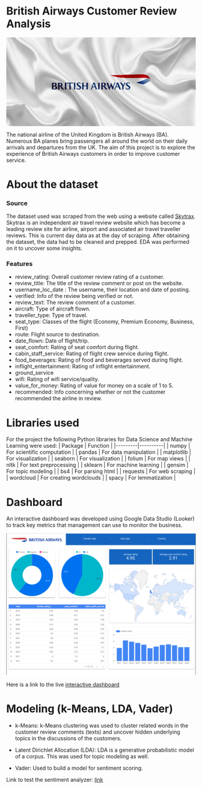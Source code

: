 # British Airways Customer Review Analysis

<img src="images/brit.jpg" alt="British Airways Logo" style="display: block; margin-left: auto; margin-right: auto"/>

The national airline of the United Kingdom is British Airways (BA). 
Numerous BA planes bring passengers all around the world on their daily 
arrivals and departures from the UK. The aim of this project is to explore
the experience of British Airways customers in order to improve customer service.

# About the dataset

### Source

The dataset used was scraped from the web using a website called [Skytrax](https://www.airlinequality.com/airline-reviews/british-airways/).
Skytrax is an independent air travel review website which has become a leading review site for airline,
airport and associated air travel traveller reviews. This is current day data as at the day of scraping.
After obtaining the dataset, the data had to be cleaned and prepped. EDA was performed on it to uncover some insights.

### Features

- review_rating: Overall customer review rating of a customer.
- review_title: The title of the review comment or post on the website.
- username_loc_date : The username, their location and date of posting.
- verified: Info of the review being verified or not.
- review_text: The review comment of a customer.
- aircraft: Type of aircraft flown.
- traveller_type: Type of travel.
- seat_type: Classes of the flight (Economy, Premium Economy, Business, First)
- route: Flight source to destination.
- date_flown: Date of flight/trip.
- seat_comfort: Rating of seat comfort during flight.
- cabin_staff_service: Rating of flight crew service during flight.
- food_beverages: Rating of food and beverages served during flight.
- inflight_entertainment: Rating of inflight entertainment.
- ground_service
- wifi: Rating of wifi service/quality.
- value_for_money: Rating of value for money on a scale of 1 to 5.
- recommended: Info concerning whether or not the customer recommended the airline in review.

# Libraries used

For the project the following Python libraries for Data Science and Machine Learning were used:
| Package | Function |
|---------|----------|
| numpy | For scientific computation |
| pandas | For data manipulation |
| matplotlib | For visualization |
| seaborn | For visualization |
| folium | For map views |
| nltk | For text preprocessing |
| sklearn | For machine learning |
| gensim | For topic modeling |
| bs4 | For parsing html |
| requests | For web scraping |
| wordcloud | For creating wordclouds |
| spacy | For lemmatization |

# Dashboard

An interactive dashboard was developed using Google Data Studio (Looker) to track key metrics that management 
can use to monitor the business.

![ba_dashboard](images/BA_dashboard.png)

Here is a link to the live [interactive dashboard](https://lookerstudio.google.com/reporting/dab728b0-fcb6-4ea6-96e0-474b7b69a876)

# Modeling (k-Means, LDA, Vader)

- k-Means: k-Means clustering was used to cluster related words in the customer review comments (texts) and uncover
hidden underlying topics in the discussions of the customers.

- Latent Dirichlet Allocation (LDA): LDA is a generative probabilistic model of a corpus. This was used for topic
modeling as well.

- Vader: Used to build a model for sentiment scoring.


Link to test the sentiment analyzer: [link](https://sentalyzer-app.onrender.com/gradio/)

